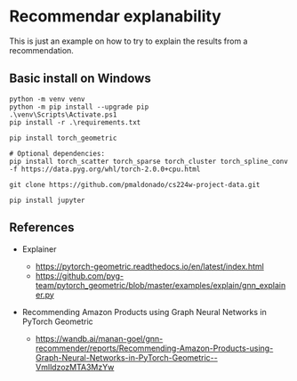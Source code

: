 # Recommendar explanability

This is just an example on how to try to explain the results from a recommendation.


## Basic install on Windows

```
python -m venv venv
python -m pip install --upgrade pip
.\venv\Scripts\Activate.ps1
pip install -r .\requirements.txt

pip install torch_geometric

# Optional dependencies:
pip install torch_scatter torch_sparse torch_cluster torch_spline_conv -f https://data.pyg.org/whl/torch-2.0.0+cpu.html

git clone https://github.com/pmaldonado/cs224w-project-data.git

pip install jupyter
```


## References

* Explainer
    - https://pytorch-geometric.readthedocs.io/en/latest/index.html
    - https://github.com/pyg-team/pytorch_geometric/blob/master/examples/explain/gnn_explainer.py
    
* Recommending Amazon Products using Graph Neural Networks in PyTorch Geometric 
    - https://wandb.ai/manan-goel/gnn-recommender/reports/Recommending-Amazon-Products-using-Graph-Neural-Networks-in-PyTorch-Geometric--VmlldzozMTA3MzYw